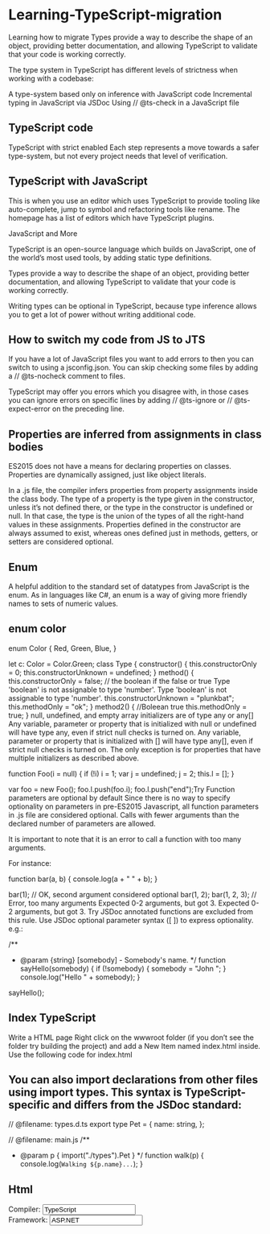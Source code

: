 # Learning-TypeScript-migration
Learning how to migrate 
Types provide a way to describe the shape of an object, providing better documentation, and allowing 
TypeScript to validate that your code is working correctly.

The type system in TypeScript has different levels of strictness when working with a codebase:

A type-system based only on inference with JavaScript code
Incremental typing in JavaScript via JSDoc
Using // @ts-check in a JavaScript file

## TypeScript code
TypeScript with strict enabled
Each step represents a move towards a safer type-system, but not every project needs that level of verification.

## TypeScript with JavaScript
This is when you use an editor which uses TypeScript to provide tooling like auto-complete, jump to symbol and refactoring tools like rename. The homepage has a list of editors which have TypeScript plugins.

JavaScript and More

TypeScript is an open-source language which builds on JavaScript, one of the world’s most used tools, by adding static type definitions.

Types provide a way to describe the shape of an object, providing better documentation, and allowing TypeScript to validate that your code is working correctly.

Writing types can be optional in TypeScript, because type inference allows you to get a lot of power without writing additional code.

## How to switch my code from JS to JTS
If you have a lot of JavaScript files you want to add errors to then you can switch to using a jsconfig.json. You can skip checking some files by adding a // @ts-nocheck comment to files.

TypeScript may offer you errors which you disagree with, in those cases you can ignore errors on specific lines by adding // @ts-ignore or // @ts-expect-error on the preceding line.
## Properties are inferred from assignments in class bodies
ES2015 does not have a means for declaring properties on classes. Properties are dynamically assigned, just like object literals.

In a .js file, the compiler infers properties from property assignments inside the class body. The type of a property is the type given in the constructor, unless it’s not defined there, or the type in the constructor is undefined or null. In that case, the type is the union of the types of all the right-hand values in these assignments. Properties defined in the constructor are always assumed to exist, whereas ones defined just in methods, getters, or setters are considered optional.
## Enum
A helpful addition to the standard set of datatypes from JavaScript is the enum. As in languages like C#, an enum is a way of giving more friendly names to sets of numeric values.

## enum color
enum Color {
  Red,
  Green,
  Blue,
}

let c: Color = Color.Green;
class Type {
  constructor() {
    this.constructorOnly = 0;
    this.constructorUnknown = undefined;
  }
  method() {
    this.constructorOnly = false;
    // the boolean if the false or true
Type 'boolean' is not assignable to type 'number'.
Type 'boolean' is not assignable to type 'number'.
    this.constructorUnknown = "plunkbat"; 
    this.methodOnly = "ok"; 
  }
  method2() {
  //Boleean true
    this.methodOnly = true; 
  }
null, undefined, and empty array initializers are of type any or any[]
Any variable, parameter or property that is initialized with null or undefined will have type any, even if strict null checks is turned on. Any variable, parameter or property that is initialized with [] will have type any[], even if strict null checks is turned on. The only exception is for properties that have multiple initializers as described above.

function Foo(i = null) {
  if (!i) i = 1;
  var j = undefined;
  j = 2;
  this.l = [];
}

var foo = new Foo();
foo.l.push(foo.i);
foo.l.push("end");Try
Function parameters are optional by default
Since there is no way to specify optionality on parameters in pre-ES2015 Javascript, all function parameters in .js file are considered optional. Calls with fewer arguments than the declared number of parameters are allowed.

It is important to note that it is an error to call a function with too many arguments.

For instance:

function bar(a, b) {
  console.log(a + " " + b);
}

bar(1); // OK, second argument considered optional
bar(1, 2);
bar(1, 2, 3); // Error, too many arguments
Expected 0-2 arguments, but got 3.
Expected 0-2 arguments, but got 3.
Try
JSDoc annotated functions are excluded from this rule. Use JSDoc optional parameter syntax ([ ]) to express optionality. e.g.:

/**
 * @param {string} [somebody] - Somebody's name.
 */
function sayHello(somebody) {
  if (!somebody) {
    somebody = "John ";
  }
  console.log("Hello " + somebody);
}

sayHello();

## Index TypeScript

Write a HTML page
Right click on the wwwroot folder (if you don’t see the folder try building the project) and add a New Item named index.html inside. Use the following code for index.html

## You can also import declarations from other files using import types. This syntax is TypeScript-specific and differs from the JSDoc standard:
// @filename: types.d.ts
export type Pet = {
  name: string,
};

// @filename: main.js
/**
 * @param p { import("./types").Pet }
 */
function walk(p) {
  console.log(`Walking ${p.name}...`);
}
## Html

<!DOCTYPE html>
<html>
<head>
    <meta charset="utf-8" />
    <script src="scripts/app.js"></script>
    <title></title>
</head>
<body>
    <div id="message"></div>
    <div>
        Compiler: <input id="compiler" value="TypeScript" onkeyup="document.getElementById('message').innerText = sayHello()" /><br />
        Framework: <input id="framework" value="ASP.NET" onkeyup="document.getElementById('message').innerText = sayHello()" />
    </div>
</body>
</html>

